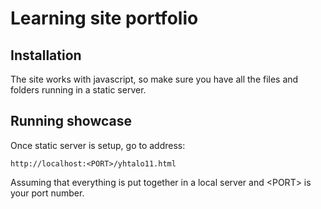 # Learning site portfolio

## Installation

The site works with javascript, so make sure you have all the files and folders running in a static server.

## Running showcase

Once static server is setup, go to address:

`http://localhost:<PORT>/yhtalo11.html`

Assuming that everything is put together in a local server and \<PORT\> is your port number.
